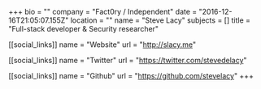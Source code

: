 +++
bio = ""
company = "Fact0ry / Independent"
date = "2016-12-16T21:05:07.155Z"
location = ""
name = "Steve Lacy"
subjects = []
title = "Full-stack developer & Security researcher"

[[social_links]]
  name = "Website"
  url = "http://slacy.me"

[[social_links]]
  name = "Twitter"
  url = "https://twitter.com/stevedelacy"

[[social_links]]
  name = "Github"
  url = "https://github.com/stevelacy"
+++

